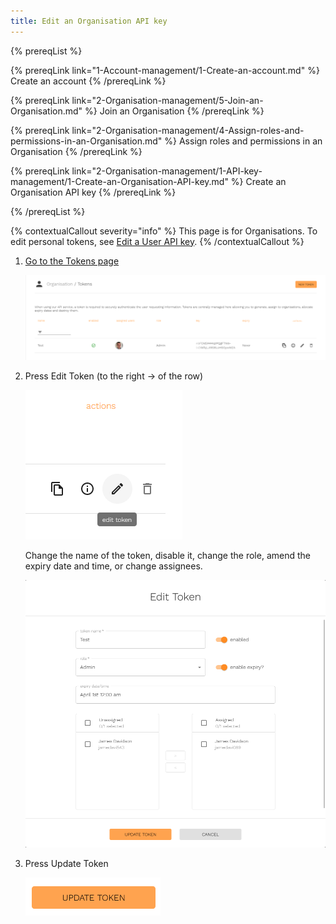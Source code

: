 ```yaml
---
title: Edit an Organisation API key
---
```


{% prereqList %}

{% prereqLink link="1-Account-management/1-Create-an-account.md" %}
Create an account
{% /prereqLink %}

{% prereqLink link="2-Organisation-management/5-Join-an-Organisation.md" %}
Join an Organisation
{% /prereqLink %}

{% prereqLink link="2-Organisation-management/4-Assign-roles-and-permissions-in-an-Organisation.md" %}
Assign roles and permissions in an Organisation
{% /prereqLink %}

{% prereqLink link="2-Organisation-management/1-API-key-management/1-Create-an-Organisation-API-key.md" %}
Create an Organisation API key
{% /prereqLink %}

{% /prereqList %}

{% contextualCallout severity="info" %}
This page is for Organisations. To edit personal tokens, see [Edit a User API key](1-Account-management/1-API-key-management/2-Edit-a-User-API-key.md).
{% /contextualCallout %}

1. [Go to the Tokens page](https://account.fingoti.com/organisation/tokens)

   ![Screenshot of the Tokens page](assets/tokens-page.png)

2. Press Edit Token (to the right &rarr; of the row)

   ![Screenshot of the Edit Token button](assets/edit-token-button.png)

   Change the name of the token, disable it, change the role, amend the expiry date and time, or change assignees.

   ![Screenshot of the Edit Token dialogue](assets/edit-organisation-token-dialogue.png)

3. Press Update Token

   ![Screenshot of the Update Token button](assets/update-token.png)
